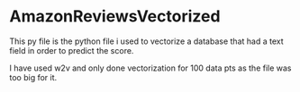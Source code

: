 # AmazonReviewsVectorized

This py file is the python file i used to vectorize a database that had a text field in order to predict the score.

I have used w2v and only done vectorization for 100 data pts as the file was too big for it.
